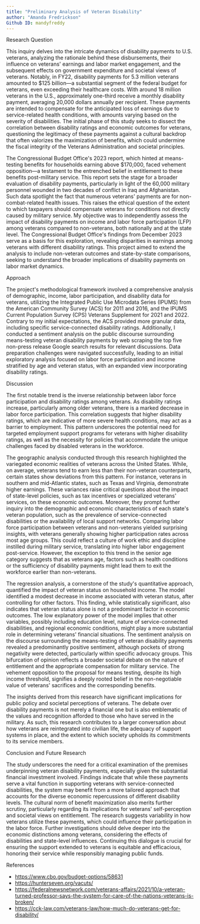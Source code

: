 ---title: "Preliminary Analysis of Veteran Disability"author: "Amanda Fredrickson"Github ID: mandyfreddy---
Research Question  This inquiry delves into the intricate dynamics of disability payments to U.S. veterans, analyzing the rationale behind these disbursements, their influence on veterans' earnings and labor market engagement, and the subsequent effects on government expenditure and societal views of veterans. Notably, in FY22, disability payments for 5.3 million veterans amounted to $125 billion—a substantial segment of the federal budget for veterans, even exceeding their healthcare costs. With around 18 million veterans in the U.S., approximately one-third receive a monthly disability payment, averaging 20,000 dollars annually per recipient. These payments are intended to compensate for the anticipated loss of earnings due to service-related health conditions, with amounts varying based on the severity of disabilities. The initial phase of this study seeks to dissect the correlation between disability ratings and economic outcomes for veterans, questioning the legitimacy of these payments against a cultural backdrop that often valorizes the maximization of benefits, which could undermine the fiscal integrity of the Veterans Administration and societal principles.  The Congressional Budget Office's 2023 report, which hinted at means-testing benefits for households earning above $170,000, faced vehement opposition—a testament to the entrenched belief in entitlement to these benefits post-military service. This report sets the stage for a broader evaluation of disability payments, particularly in light of the 60,000 military personnel wounded in two decades of conflict in Iraq and Afghanistan. Such data spotlight the fact that numerous veterans' payments are for non-combat-related health issues. This raises the ethical question of the extent to which taxpayers should compensate veterans for conditions not directly caused by military service. My objective was to independently assess the impact of disability payments on income and labor force participation (LFP) among veterans compared to non-veterans, both nationally and at the state level. The Congressional Budget Office's findings from December 2023 serve as a basis for this exploration, revealing disparities in earnings among veterans with different disability ratings. This project aimed to extend the analysis to include non-veteran outcomes and state-by-state comparisons, seeking to understand the broader implications of disability payments on labor market dynamics.Approach  The project's methodological framework involved a comprehensive analysis of demographic, income, labor participation, and disability data for veterans, utilizing the Integrated Public Use Microdata Series (IPUMS) from the American Community Survey (ACS) for 2011 and 2016, and the IPUMS Current Population Survey (CPS) Veterans Supplement for 2021 and 2022. Contrary to my initial expectations, the ACS provided more granular data, including specific service-connected disability ratings. Additionally, I conducted a sentiment analysis on the public discourse surrounding means-testing veteran disability payments by web scraping the top five non-press release Google search results for relevant discussions. Data preparation challenges were navigated successfully, leading to an initial exploratory analysis focused on labor force participation and income stratified by age and veteran status, with an expanded view incorporating disability ratings.Discussion  The first notable trend is the inverse relationship between labor force participation and disability ratings among veterans. As disability ratings increase, particularly among older veterans, there is a marked decrease in labor force participation. This correlation suggests that higher disability ratings, which are indicative of more severe health conditions, may act as a barrier to employment. This pattern underscores the potential need for targeted employment support programs for veterans with higher disability ratings, as well as the necessity for policies that accommodate the unique challenges faced by disabled veterans in the workforce.  The geographic analysis conducted through this research highlighted the variegated economic realities of veterans across the United States. While, on average, veterans tend to earn less than their non-veteran counterparts, certain states show deviations from this pattern. For instance, veterans in southern and mid-Atlantic states, such as Texas and Virginia, demonstrate higher earnings. These variances raise critical questions about the impact of state-level policies, such as tax incentives or specialized veterans' services, on these economic outcomes. Moreover, they prompt further inquiry into the demographic and economic characteristics of each state's veteran population, such as the prevalence of service-connected disabilities or the availability of local support networks. Comparing labor force participation between veterans and non-veterans yielded surprising insights, with veterans generally showing higher participation rates across most age groups. This could reflect a culture of work ethic and discipline instilled during military service, translating into higher labor engagement post-service. However, the exception to this trend in the senior age category suggests that as veterans age, factors such as health conditions or the sufficiency of disability payments might lead them to exit the workforce earlier than non-veterans.  The regression analysis, a cornerstone of the study's quantitative approach, quantified the impact of veteran status on household income. The model identified a modest decrease in income associated with veteran status, after controlling for other factors. This finding, while statistically significant, also indicates that veteran status alone is not a predominant factor in economic outcomes. The low explanatory power of the model implies that other variables, possibly including education level, nature of service-connected disabilities, and regional economic conditions, might play a more substantial role in determining veterans' financial situations. The sentiment analysis on the discourse surrounding the means-testing of veteran disability payments revealed a predominantly positive sentiment, although pockets of strong negativity were detected, particularly within specific advocacy groups. This bifurcation of opinion reflects a broader societal debate on the nature of entitlement and the appropriate compensation for military service. The vehement opposition to the proposal for means testing, despite its high income threshold, signifies a deeply rooted belief in the non-negotiable value of veterans' sacrifices and the corresponding benefits.  The insights derived from this research have significant implications for public policy and societal perceptions of veterans. The debate over disability payments is not merely a financial one but is also emblematic of the values and recognition afforded to those who have served in the military. As such, this research contributes to a larger conversation about how veterans are reintegrated into civilian life, the adequacy of support systems in place, and the extent to which society upholds its commitments to its service members.Conclusion and Future Research  The study underscores the need for a critical examination of the premises underpinning veteran disability payments, especially given the substantial financial investment involved. Findings indicate that while these payments serve a vital function in supporting veterans with service-connected disabilities, the system may benefit from a more tailored approach that accounts for the diverse economic repercussions of different disability levels. The cultural norm of benefit maximization also merits further scrutiny, particularly regarding its implications for veterans' self-perception and societal views on entitlement. The research suggests variability in how veterans utilize these payments, which could influence their participation in the labor force. Further investigations should delve deeper into the economic distinctions among veterans, considering the effects of disabilities and state-level influences. Continuing this dialogue is crucial for ensuring the support extended to veterans is equitable and efficacious, honoring their service while responsibly managing public funds.References- https://www.cbo.gov/budget-options/58631 - https://hunterseven.org/vacuts/- https://federalnewsnetwork.com/veterans-affairs/2021/10/a-veteran-turned-professor-says-the-system-for-care-of-the-nations-veterans-is-broken/- https://cck-law.com/veterans-law/how-much-do-veterans-get-for-disability/